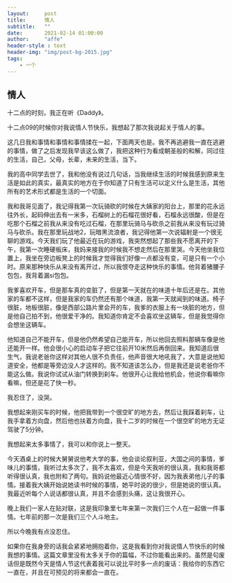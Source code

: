 ```yaml
---
layout:     post
title:      情人
subtitle:   ""
date:       2021-02-14 01:00:00
author:     "affe"
header-style : text
header-img: "img/post-bg-2015.jpg"
tags:
    - 一个
---
```


## 情人


十二点的时刻，我正在听《Daddy》。

十二点09的时候你对我说情人节快乐，我想起了那次我说起关于情人的事。

这几日我和事情和事情和事情揉在一起，下面两天也是。我不再逃避我一直在逃避的事情，做了之后发现我早该这么做了，我把这种行为看成朝圣般的和解，同过往的生活，自己，父母，长辈，未来的生活，当下。

我的高中同学去世了，我和他没有说过几句话，当我继续生活的时候我感到原来生活是如此的真实，最真实的地方在于你知道了只有生活可以定义什么是生活，其他所有的艺术形式都是生活的一个切面。

我和我哥见面了，我记得我第一次玩骑砍的时候在大姨家的阳台上，那里的花永远往外长，起码伸出去有一米多，石榴树上的石榴花很好看，石榴永远很酸，但是在吃那个石榴之前我从来没有吃过石榴，在那里玩骑马与砍杀之前我从来没有玩过骑马与砍杀。我在那里玩战地2，玩暗黑流浪者，我记得他第一次说辐射是一个很无聊的游戏。今天我们玩了他最近在玩的游戏，我突然想起了那些我不愿离开的下午，我第一次睡硬板床，我妈来接我的时候我不想走然后在那里哭。今天他坐我位置上，我坐在旁边板凳上的时候我才觉得我们好像一点都没有变，可是只有一个小时。原来那种快乐从来没有离开过，所以我恨夺走这种快乐的事情。他背着猪腰子包包，我背着漏si包包。

我爹喜欢开车，但是那车真的变脏了，但是第一天就在的味道十年后还是在。其他家的车都不这样，但是我家的车仍然还有那个味道，我第一天就闻到的味道。椅子很脏，地板很脏，像是西部公路片里会开的车，我爹的衣服上有一块脏的地方，但是他自己拍不到，他很爱干净的。我知道你肯定不会喜欢坐这辆车，但是我觉得你会想坐这辆车。

他知道自己不能开车，但是他仍然希望自己能开车，所以他回去照料那辆车像是他还能开一样。他会很小心的启动车子把它往前开10米然后再倒回来。我知道后很生气，我说老爸你这样对其他人很不负责任，他声音很大地吼我了，大意是说他知道安全，他都是等旁边没人才这样的。我不知道该怎么办，但是我还是说老爸你不能这么做。我说你试试从油门转换到刹车。他很开心让我给他机会，他说你看嘛你看嘛，但还是花了快一秒。

我忍住了，没哭。

我想起来刚买车的时候，他把我带到一个很空旷的地方去，然后让我踩着刹车，让我手拿着方向盘，然后他也扶着方向盘，我十二岁的时候在一个很空旷的地方无证驾驶了5分钟。

我想起来太多事情了，我可以和你说上一整天。

今天酒桌上的时候大舅舅说他考大学的事，他会谈论叙利亚，大国之间的事情，爹味儿的事情，我听过太多次了，我不太喜欢，但是今天我听的很认真，我和我哥都听得很认真，我也附和了两句。我妈说他最近心情很不好，因为我表弟他儿子的事情。接着我大姨开始说她读书时候的事情，她平时说的很少，但是她说的很认真。我最近听每个人说话都很认真，并且不会感到头痛，这让我很开心。

晚上我们一家人在贴对联，这是我印象里七年来第一次我们三个人在一起做一件事情。七年前的那一次是我们三个人斗地主。

所以今晚我有点没忍住。

如果你在我身旁的话我会紧紧地拥抱着你，这是我看到你对我说情人节快乐的时候我想的事情。这篇文章里没有太多关于你的篇幅，不过你能看出来的。虽然是句废话但是既然今天是情人节这代表着我可以说比平时多一点的废话：我给你的东西它一直在，并且在可预见的将来都会一直在。









































